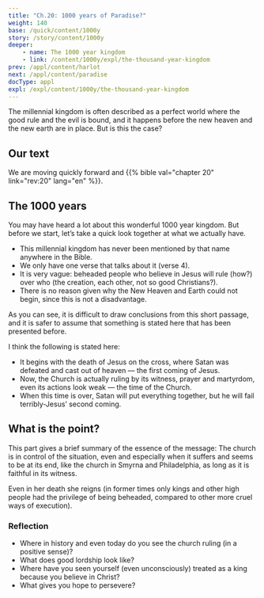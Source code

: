```yaml
---
title: "Ch.20: 1000 years of Paradise?"
weight: 140
base: /quick/content/1000y
story: /story/content/1000y
deeper: 
    - name: The 1000 year kingdom
    - link: /content/1000y/expl/the-thousand-year-kingdom
prev: /appl/content/harlot
next: /appl/content/paradise
docType: appl
expl: /expl/content/1000y/the-thousand-year-kingdom
---
```


The millennial kingdom is often described as a perfect world where the good rule and the evil is bound, and it happens before the new heaven and the new earth are in place. But is this the case?

## Our text

<a name="8752"></a>
We are moving quickly forward and {{% bible val="chapter 20" link="rev:20" lang="en" %}}.

## The 1000 years

<a name="ef5b"></a>
You may have heard a lot about this wonderful 1000 year kingdom. But before we start, let’s take a quick look together at what we actually have.

- This millennial kingdom has never been mentioned by that name anywhere in the Bible.
- We only have one verse that talks about it (verse 4).
- It is very vague: beheaded people who believe in Jesus will rule (how?) over who (the creation, each other, not so good Christians?).
- There is no reason given why the New Heaven and Earth could not begin, since this is not a disadvantage.

As you can see, it is difficult to draw conclusions from this short passage, and it is safer to assume that something is stated here that has been presented before.

I think the following is stated here:

- It begins with the death of Jesus on the cross, where Satan was defeated and cast out of heaven — the first coming of Jesus.
- Now, the Church is actually ruling by its witness, prayer and martyrdom, even its actions look weak — the time of the Church.
- When this time is over, Satan will put everything together, but he will fail terribly-Jesus’ second coming.

## What is the point?

<a name="7aa9"></a>
This part gives a brief summary of the essence of the message: The church is in control of the situation, even and especially when it suffers and seems to be at its end, like the church in Smyrna and Philadelphia, as long as it is faithful in its witness.

Even in her death she reigns (in former times only kings and other high people had the privilege of being beheaded, compared to other more cruel ways of execution).

### Reflection

<a name="ae6c"></a>
- Where in history and even today do you see the church ruling (in a positive sense)?
- What does good lordship look like?
- Where have you seen yourself (even unconsciously) treated as a king because you believe in Christ?
- What gives you hope to persevere?
